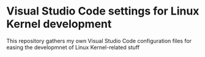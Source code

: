 # Visual Studio Code settings for Linux Kernel development

This repository gathers my own Visual Studio Code configuration files for easing the developmnet of Linux Kernel-related stuff

